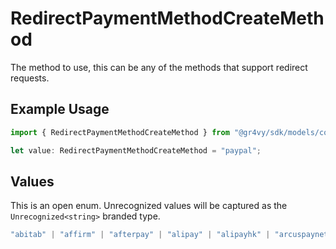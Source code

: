 # RedirectPaymentMethodCreateMethod

The method to use, this can be any of the methods that support redirect requests.

## Example Usage

```typescript
import { RedirectPaymentMethodCreateMethod } from "@gr4vy/sdk/models/components";

let value: RedirectPaymentMethodCreateMethod = "paypal";
```

## Values

This is an open enum. Unrecognized values will be captured as the `Unrecognized<string>` branded type.

```typescript
"abitab" | "affirm" | "afterpay" | "alipay" | "alipayhk" | "arcuspaynetwork" | "bacs" | "bancontact" | "banked" | "bcp" | "becs" | "bitpay" | "boleto" | "boost" | "cashapp" | "clearpay" | "dana" | "dcb" | "dlocal" | "ebanx" | "efecty" | "eps" | "everydaypay" | "gcash" | "gem" | "gemds" | "giropay" | "givingblock" | "gocardless" | "gopay" | "grabpay" | "ideal" | "kakaopay" | "kcp" | "khipu" | "klarna" | "latitude" | "latitudeds" | "laybuy" | "linepay" | "linkaja" | "maybankqrpay" | "mercadopago" | "multibanco" | "multipago" | "netbanking" | "nupay" | "nequi" | "oney_10x" | "oney_12x" | "oney_3x" | "oney_4x" | "oney_6x" | "ovo" | "oxxo" | "pagoefectivo" | "payid" | "paymaya" | "paypal" | "paypalpaylater" | "payto" | "payvalida" | "picpay" | "pix" | "pse" | "rabbitlinepay" | "rapipago" | "razorpay" | "redpagos" | "scalapay" | "sepa" | "servipag" | "shopeepay" | "singteldash" | "smartpay" | "sofort" | "spei" | "stitch" | "stripedd" | "thaiqr" | "touchngo" | "truemoney" | "trustly" | "trustlyeurope" | "upi" | "venmo" | "vipps" | "waave" | "webpay" | "wechat" | "yape" | "zippay" | Unrecognized<string>
```